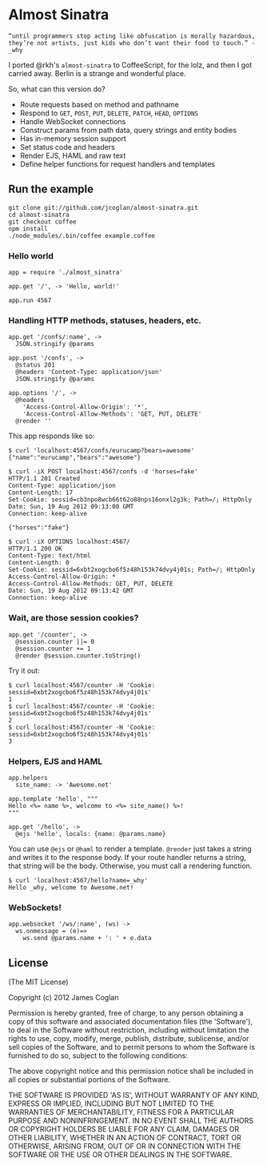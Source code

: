 # Almost Sinatra

    “until programmers stop acting like obfuscation is morally hazardous,
    they’re not artists, just kids who don’t want their food to touch.” - _why

I ported @rkh's `almost-sinatra` to CoffeeScript, for the lolz, and then I got
carried away. Berlin is a strange and wonderful place.

So, what can this version do?

* Route requests based on method and pathname
* Respond to `GET`, `POST`, `PUT`, `DELETE`, `PATCH`, `HEAD`, `OPTIONS`
* Handle WebSocket connections
* Construct params from path data, query strings and entity bodies
* Has in-memory session support
* Set status code and headers
* Render EJS, HAML and raw text
* Define helper functions for request handlers and templates


## Run the example

    git clone git://github.com/jcoglan/almost-sinatra.git
    cd almost-sinatra
    git checkout coffee
    npm install
    ./node_modules/.bin/coffee example.coffee


### Hello world

    app = require './almost_sinatra'
    
    app.get '/', -> 'Hello, world!'
    
    app.run 4567


### Handling HTTP methods, statuses, headers, etc.

    app.get '/confs/:name', ->
      JSON.stringify @params
    
    app.post '/confs', ->
      @status 201
      @headers 'Content-Type: application/json'
      JSON.stringify @params
    
    app.options '/', ->
      @headers
        'Access-Control-Allow-Origin': '*',
        'Access-Control-Allow-Methods': 'GET, PUT, DELETE'
      @render ''

This app responds like so:

    $ curl 'localhost:4567/confs/eurucamp?bears=awesome'
    {"name":"eurucamp","bears":"awesome"}
    
    $ curl -iX POST localhost:4567/confs -d 'horses=fake'
    HTTP/1.1 201 Created
    Content-Type: application/json
    Content-Length: 17
    Set-Cookie: sessid=cb3npo8wcb66t62o88nps16onxl2g3k; Path=/; HttpOnly
    Date: Sun, 19 Aug 2012 09:13:00 GMT
    Connection: keep-alive
    
    {"horses":"fake"}
    
    $ curl -iX OPTIONS localhost:4567/
    HTTP/1.1 200 OK
    Content-Type: text/html
    Content-Length: 0
    Set-Cookie: sessid=6xbt2xogcbo6f5z48h153k74dvy4j01s; Path=/; HttpOnly
    Access-Control-Allow-Origin: *
    Access-Control-Allow-Methods: GET, PUT, DELETE
    Date: Sun, 19 Aug 2012 09:13:42 GMT
    Connection: keep-alive


### Wait, are those session cookies?

    app.get '/counter', ->
      @session.counter ||= 0
      @session.counter += 1
      @render @session.counter.toString()

Try it out:

    $ curl localhost:4567/counter -H 'Cookie: sessid=6xbt2xogcbo6f5z48h153k74dvy4j01s'
    1
    $ curl localhost:4567/counter -H 'Cookie: sessid=6xbt2xogcbo6f5z48h153k74dvy4j01s'
    2
    $ curl localhost:4567/counter -H 'Cookie: sessid=6xbt2xogcbo6f5z48h153k74dvy4j01s'
    3


### Helpers, EJS and HAML

    app.helpers
      site_name: -> 'Awesome.net'
    
    app.template 'hello', """
    Hello <%= name %>, welcome to <%= site_name() %>!
    """
    
    app.get '/hello', ->
      @ejs 'hello', locals: {name: @params.name}

You can use `@ejs` or `@haml` to render a template. `@render` just takes a
string and writes it to the response body. If your route handler returns a
string, that string will be the body. Otherwise, you must call a rendering
function.

    $ curl 'localhost:4567/hello?name=_why'
    Hello _why, welcome to Awesome.net!


### WebSockets!

    app.websocket '/ws/:name', (ws) ->
      ws.onmessage = (e)=>
        ws.send @params.name + ': ' + e.data


## License

(The MIT License)

Copyright (c) 2012 James Coglan

Permission is hereby granted, free of charge, to any person obtaining a copy of
this software and associated documentation files (the 'Software'), to deal in
the Software without restriction, including without limitation the rights to use,
copy, modify, merge, publish, distribute, sublicense, and/or sell copies of the
Software, and to permit persons to whom the Software is furnished to do so,
subject to the following conditions:

The above copyright notice and this permission notice shall be included in all
copies or substantial portions of the Software.

THE SOFTWARE IS PROVIDED 'AS IS', WITHOUT WARRANTY OF ANY KIND, EXPRESS OR
IMPLIED, INCLUDING BUT NOT LIMITED TO THE WARRANTIES OF MERCHANTABILITY, FITNESS
FOR A PARTICULAR PURPOSE AND NONINFRINGEMENT. IN NO EVENT SHALL THE AUTHORS OR
COPYRIGHT HOLDERS BE LIABLE FOR ANY CLAIM, DAMAGES OR OTHER LIABILITY, WHETHER
IN AN ACTION OF CONTRACT, TORT OR OTHERWISE, ARISING FROM, OUT OF OR IN
CONNECTION WITH THE SOFTWARE OR THE USE OR OTHER DEALINGS IN THE SOFTWARE.
